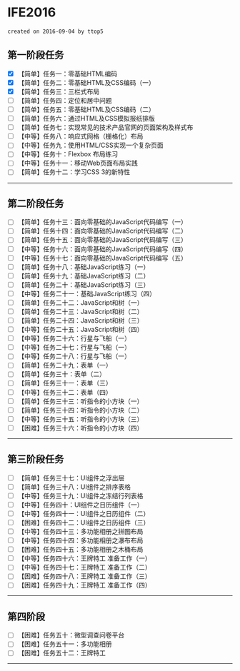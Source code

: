 # IFE2016

`created on 2016-09-04 by ttop5`

## 第一阶段任务

- [x] 【简单】任务一：零基础HTML编码
- [x] 【简单】任务二：零基础HTML及CSS编码（一）
- [x] 【简单】任务三：三栏式布局
- [ ] 【简单】任务四：定位和居中问题
- [ ] 【简单】任务五：零基础HTML及CSS编码（二）
- [ ] 【简单】任务六：通过HTML及CSS模拟报纸排版
- [ ] 【简单】任务七：实现常见的技术产品官网的页面架构及样式布
- [ ] 【中等】任务八：响应式网格（栅格化）布局
- [ ] 【中等】任务九：使用HTML/CSS实现一个复杂页面
- [ ] 【中等】任务十：Flexbox 布局练习
- [ ] 【中等】任务十一：移动Web页面布局实践
- [ ] 【简单】任务十二：学习CSS 3的新特性

---

## 第二阶段任务

- [ ] 【简单】任务十三：面向零基础的JavaScript代码编写（一）
- [ ] 【简单】任务十四：面向零基础的JavaScript代码编写（二）
- [ ] 【简单】任务十五：面向零基础的JavaScript代码编写（三）
- [ ] 【中等】任务十六：面向零基础的JavaScript代码编写（四）
- [ ] 【中等】任务十七：面向零基础的JavaScript代码编写（五）
- [ ] 【简单】任务十八：基础JavaScript练习（一）
- [ ] 【简单】任务十九：基础JavaScript练习（二）
- [ ] 【简单】任务二十：基础JavaScript练习（三）
- [ ] 【中等】任务二十一：基础JavaScript练习（四）
- [ ] 【简单】任务二十二：JavaScript和树（一）
- [ ] 【简单】任务二十三：JavaScript和树（二）
- [ ] 【简单】任务二十四：JavaScript和树（三）
- [ ] 【中等】任务二十五：JavaScript和树（四）
- [ ] 【中等】任务二十六：行星与飞船（一）
- [ ] 【中等】任务二十七：行星与飞船（一）
- [ ] 【中等】任务二十八：行星与飞船（一）
- [ ] 【简单】任务二十九：表单（一）
- [ ] 【简单】任务三十：表单（二）
- [ ] 【简单】任务三十一：表单（三）
- [ ] 【中等】任务三十二：表单（四）
- [ ] 【简单】任务三十三：听指令的小方块（一）
- [ ] 【简单】任务三十四：听指令的小方块（二）
- [ ] 【中等】任务三十五：听指令的小方块（三）
- [ ] 【困难】任务三十六：听指令的小方块（四）

---

## 第三阶段任务

- [ ] 【简单】任务三十七：UI组件之浮出层
- [ ] 【简单】任务三十八：UI组件之排序表格
- [ ] 【中等】任务三十九：UI组件之冻结行列表格
- [ ] 【中等】任务四十：UI组件之日历组件（一）
- [ ] 【中等】任务四十一：UI组件之日历组件（二）
- [ ] 【困难】任务四十二：UI组件之日历组件（三）
- [ ] 【中等】任务四十三：多功能相册之拼图布局
- [ ] 【中等】任务四十四：多功能相册之瀑布布局
- [ ] 【困难】任务四十五：多功能相册之木桶布局
- [ ] 【中等】任务四十六：王牌特工 准备工作（一）
- [ ] 【中等】任务四十七：王牌特工 准备工作（二）
- [ ] 【困难】任务四十八：王牌特工 准备工作（三）
- [ ] 【困难】任务四十九：王牌特工 准备工作（四）

---

## 第四阶段

- [ ] 【困难】任务五十：微型调查问卷平台
- [ ] 【困难】任务五十一：多功能相册
- [ ] 【困难】任务五十二：王牌特工

---
